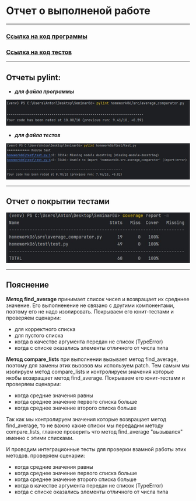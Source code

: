 # Отчет о выполненой работе

---

### [Ссылка на код программы](https://github.com/moiseev-anton/Testing/tree/main/src/homework06/src)
### [Ссылка на код тестов](https://github.com/moiseev-anton/Testing/blob/main/src/homework06/test/test.py)

---
## Отчеты pylint:
 * ***для файла программы***

![average_comparator pylint](pylint_ac.jpg)

* ***для файла тестов***

![test pylint](pylint_test.jpg)

---

## Отчет о покрытии тестами

![coverage](coverage.jpg)

---
## Пояснение

**Метод find_average** принимает список чисел и возвращает их средннее значение. 
Его выполненение не связано с другими компонентами, поэтому его не надо изолировать.
Покрываем его юнит-тестами и проверяем сценарии:
* для корректного списка
* для пустого списка
* когда в качестве аргумента передан не список (TypeError)
* когда с списке оказались элементы отличного от числа типа


**Метод compare_lists** при выполнении вызывает метод find_average, 
поэтому для замены этих вызовов мы используем patch. Тем самым мы изолируем
метод compare_lists и контролируем значения которые якобы возвращает метод find_average.
Покрываем его юнит-тестами и проверяем сценарии:
* когда средние значения равны
* когда среднее значение первого списка больше
* когда среднее значение второго списка больше

Так как мы контролируем значения которые возвращает метод find_average, то 
не важно какие списки мы передадим методу compare_lists, главное проверить что метод find_average
"вызывался" именно с этими списками.

И проводим интеграционные тесты для проверки взамной работы этих методов.
проверяем сценарии:
* когда средние значения равны
* когда среднее значение первого списка больше
* когда среднее значение второго списка больше
* когда в качестве аргумента передан не список (TypeError)
* когда с списке оказались элементы отличного от числа типа
 
